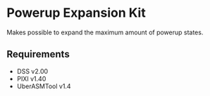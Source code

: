 # Powerup Expansion Kit
Makes possible to expand the maximum amount of powerup states.

## Requirements
* DSS v2.00
* PIXI v1.40
* UberASMTool v1.4
